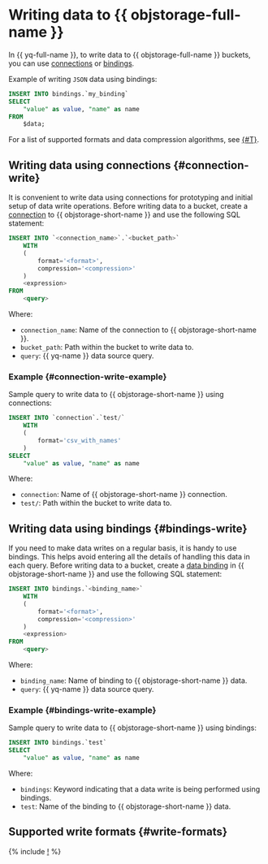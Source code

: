 # Writing data to {{ objstorage-full-name }}

In {{ yq-full-name }}, to write data to {{ objstorage-full-name }} buckets, you can use [connections](#connection-write) or [bindings](#bindings-write).

Example of writing `JSON` data using bindings:

```sql
INSERT INTO bindings.`my_binding`
SELECT
    "value" as value, "name" as name
FROM
    $data;
```

For a list of supported formats and data compression algorithms, see [{#T}](#write-formats).

## Writing data using connections {#connection-write}

It is convenient to write data using connections for prototyping and initial setup of data write operations. Before writing data to a bucket, create a [connection](object-storage.md#create_connection) to {{ objstorage-short-name }} and use the following SQL statement:

```sql
INSERT INTO `<connection_name>`.`<bucket_path>`
    WITH
    (
        format='<format>',
        compression='<compression>'
    )
    <expression>
FROM
    <query>
```

Where:

* `connection_name`: Name of the connection to {{ objstorage-short-name }}.
* `bucket_path`: Path within the bucket to write data to.
* `query`: {{ yq-name }} data source query.

### Example {#connection-write-example}

Sample query to write data to {{ objstorage-short-name }} using connections:

```sql
INSERT INTO `connection`.`test/`
    WITH
    (
        format='csv_with_names'
    )
SELECT
    "value" as value, "name" as name
```

Where:

* `connection`: Name of {{ objstorage-short-name }} connection.
* `test/`: Path within the bucket to write data to.

## Writing data using bindings {#bindings-write}

If you need to make data writes on a regular basis, it is handy to use bindings. This helps avoid entering all the details of handling this data in each query. Before writing data to a bucket, create a [data binding](object-storage-binding.md) in {{ objstorage-short-name }} and use the following SQL statement:

```sql
INSERT INTO bindings.`<binding_name>`
    WITH
    (
        format='<format>',
        compression='<compression>'
    )
    <expression>
FROM
    <query>
```

Where:

* `binding_name`: Name of binding to {{ objstorage-short-name }} data.
* `query`: {{ yq-name }} data source query.

### Example {#bindings-write-example}

Sample query to write data to {{ objstorage-short-name }} using bindings:

```sql
INSERT INTO bindings.`test`
SELECT
    "value" as value, "name" as name
```

Where:

* `bindings`: Keyword indicating that a data write is being performed using bindings.
* `test`: Name of the binding to {{ objstorage-short-name }} data.

## Supported write formats {#write-formats}

{% include [!](../_includes/supported-objstorage-write-formats.md) %}
